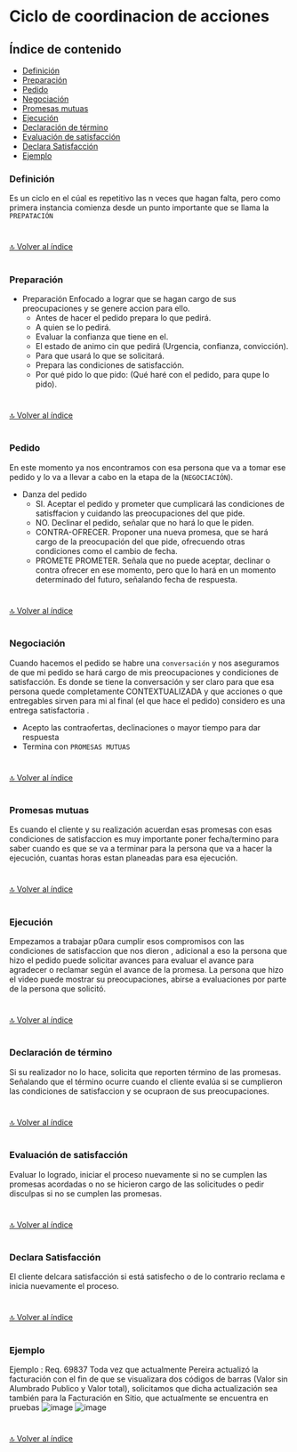 # Ciclo de coordinacion de acciones




## Índice de contenido

*   [Definición](#definición)
*   [Preparación](#preparación)
*   [Pedido](#pedido)
*   [Negociación](#negociación)
*   [Promesas mutuas](#promesas-mutuas)
*   [Ejecución](#ejecución)
*   [Declaración de término](#Declaración-de-término)
*   [Evaluación de satisfacción](#evaluación-de-satisfacción)
*   [Declara Satisfacción](#declara-satisfacción)
*   [Ejemplo](#Ejemplo)

### **Definición**

Es un ciclo en el cúal es repetitivo las n veces que hagan falta, pero como primera instancia comienza desde un punto importante que se llama la `PREPATACIÓN` 


#
[🔝 Volver al índice](#índice-de-contenido)
#


### **Preparación**

*  Preparación
Enfocado a lograr  que se hagan cargo de sus preocupaciones y se genere accion para ello.
   *  Antes de hacer el pedido prepara lo que pedirá.
   *  A quien se lo pedirá.
   *  Evaluar la confianza que tiene en el.
   *  El estado de animo cin que pedirá (Urgencia, confianza, convicción).
   *  Para que usará lo que se solicitará.
   *  Prepara las condiciones de satisfacción.
   *  Por qué pido lo que pido: (Qué haré con el pedido, para qupe lo pido).

#
[🔝 Volver al índice](#índice-de-contenido)
#

### **Pedido**

En este momento ya nos encontramos con esa persona que va a tomar ese pedido y lo va a llevar a cabo en la etapa de la (`NEGOCIACIÓN`).

* Danza del pedido
  * SI. Aceptar el pedido y prometer que cumplicará las condiciones de satisffacion y cuidando las preocupaciones del que pide.
  * NO. Declinar el pedido, señalar que no hará lo que le piden.
  * CONTRA-OFRECER. Proponer una nueva promesa, que se hará cargo de la preocupación del que pide, ofrecuendo otras condiciones como el cambio de fecha.
  * PROMETE PROMETER. Señala que no puede aceptar, declinar o contra ofrecer en ese momento, pero que lo hará en un momento determinado del futuro, señalando fecha de respuesta.

#
[🔝 Volver al índice](#índice-de-contenido)
#


### **Negociación**

Cuando hacemos el pedido se habre una `conversación` y nos aseguramos de que mi pedido se hará cargo de mis preocupaciones y condiciones de satisfacción. Es donde se tiene la conversación y ser claro para que esa persona quede completamente CONTEXTUALIZADA y que acciones o que entregables sirven para mi al final (el que hace el pedido) considero es una entrega satisfactoria .

* Acepto las contraofertas, declinaciones o mayor tiempo para dar respuesta
* Termina con `PROMESAS MUTUAS`

#
[🔝 Volver al índice](#índice-de-contenido)
#

### **Promesas mutuas**

Es cuando el cliente y su realización acuerdan esas promesas con esas condiciones de satisfaccion es muy importante poner fecha/termino para saber cuando es que se va a terminar para la persona que va a hacer la ejecución, cuantas horas estan planeadas para esa ejecución.

#
[🔝 Volver al índice](#índice-de-contenido)
#


### **Ejecución**

Empezamos a trabajar p0ara cumplir esos compromisos con las condiciones de satisfaccion que nos dieron , adicional a eso la persona que hizo el pedido puede solicitar avances para evaluar el avance para agradecer o reclamar según el avance de la promesa.
La persona que hizo el video puede mostrar su preocupaciones, abirse a evaluaciones por parte de la persona que solicitó.

#
[🔝 Volver al índice](#índice-de-contenido)
#

### **Declaración de término**
Si su realizador no lo hace, solicita que reporten término de las promesas. Señalando que el término ocurre cuando el cliente evalúa si se cumplieron las condiciones de satisfaccion y se ocupraon de sus preocupaciones.

#
[🔝 Volver al índice](#índice-de-contenido)
#

### **Evaluación de satisfacción**

Evaluar lo logrado, iniciar el proceso nuevamente si no se cumplen las promesas acordadas o no se hicieron cargo de las solicitudes o pedir disculpas si no se cumplen las promesas.

#
[🔝 Volver al índice](#índice-de-contenido)
#

### **Declara Satisfacción**

El cliente delcara satisfacción si está satisfecho o de lo contrario reclama e inicia nuevamente el proceso.

#
[🔝 Volver al índice](#índice-de-contenido)
#



### **Ejemplo**

Ejemplo : Req. 69837 Toda vez que actualmente Pereira actualizó la facturación con el fin de que se visualizara dos
códigos de barras (Valor sin Alumbrado Publico y Valor total), solicitamos que dicha actualización sea también para la
Facturación en Sitio, que actualmente se encuentra en pruebas
![image](https://user-images.githubusercontent.com/61068392/159080561-92ed9cd7-1924-4ea3-8e56-39c7fa7344eb.png)
![image](https://user-images.githubusercontent.com/61068392/159080643-7ecd2223-9097-4c10-947f-2929a3749db9.png)


#
[🔝 Volver al índice](#índice-de-contenido)
#
